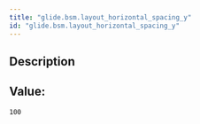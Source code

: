 ```yaml
---
title: "glide.bsm.layout_horizontal_spacing_y"
id: "glide.bsm.layout_horizontal_spacing_y"
---
```

## Description



## Value: 
```
100
```